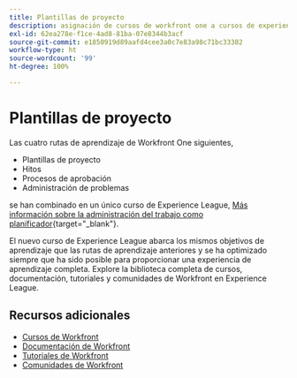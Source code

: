```yaml
---
title: Plantillas de proyecto
description: asignación de cursos de workfront one a cursos de experience league
exl-id: 62ea278e-f1ce-4ad8-81ba-07e8344b3acf
source-git-commit: e1850919d89aafd4cee3a0c7e83a98c71bc33382
workflow-type: ht
source-wordcount: '99'
ht-degree: 100%

---
```


# Plantillas de proyecto

Las cuatro rutas de aprendizaje de Workfront One siguientes,

* Plantillas de proyecto
* Hitos
* Procesos de aprobación
* Administración de problemas

se han combinado en un único curso de Experience League, [Más información sobre la administración del trabajo como planificador](https://experienceleague.adobe.com/?recommended=Workfront-U-1-2022.3.planners){target="_blank"}.

El nuevo curso de Experience League abarca los mismos objetivos de aprendizaje que las rutas de aprendizaje anteriores y se ha optimizado siempre que ha sido posible para proporcionar una experiencia de aprendizaje completa.  Explore la biblioteca completa de cursos, documentación, tutoriales y comunidades de Workfront en Experience League.

## Recursos adicionales

* [Cursos de Workfront](https://experienceleague.adobe.com/?lang=es&amp;Solution=Workfront#courses)
* [Documentación de Workfront](https://experienceleague.adobe.com/docs/workfront.html?lang=es)
* [Tutoriales de Workfront](https://experienceleague.adobe.com/docs/workfront-learn/tutorials-workfront/home.html?lang=es)
* [Comunidades de Workfront](https://experienceleaguecommunities.adobe.com/t5/workfront/ct-p/workfront)
